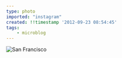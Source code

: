 ```yaml
---
type: photo
imported: "instagram"
created: !!timestamp '2012-09-23 08:54:45'
tags:
    - microblog
---
```

![San Francisco](/media/images/photos/2012/09/d59c2f501e4a8b6f68da62ec085ebdf7.jpg)

